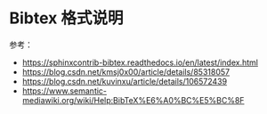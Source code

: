 # Bibtex 格式说明

参考：

- https://sphinxcontrib-bibtex.readthedocs.io/en/latest/index.html 
- https://blog.csdn.net/kmsj0x00/article/details/85318057
- https://blog.csdn.net/kuvinxu/article/details/106572439
- https://www.semantic-mediawiki.org/wiki/Help:BibTeX%E6%A0%BC%E5%BC%8F